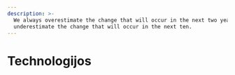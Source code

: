 ```yaml
---
description: >-
  We always overestimate the change that will occur in the next two years and
  underestimate the change that will occur in the next ten.
---
```


# Technologijos

